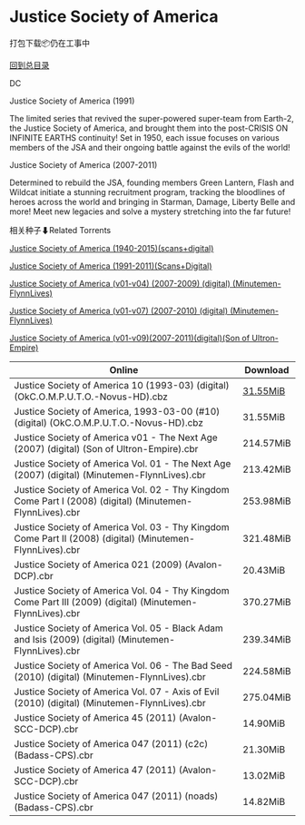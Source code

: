 # Justice Society of America

打包下载📦仍在工事中

[回到总目录](/Catalogs.md)

DC

Justice Society of America (1991)

The limited series that revived the super-powered super-team from Earth-2, the Justice Society of America, and brought them into the post-CRISIS ON INFINITE EARTHS continuity! Set in 1950, each issue focuses on various members of the JSA and their ongoing battle against the evils of the world!



Justice Society of America (2007-2011)

Determined to rebuild the JSA, founding members Green Lantern, Flash and Wildcat initiate a stunning recruitment program, tracking the bloodlines of heroes across the world and bringing in Starman, Damage, Liberty Belle and more! Meet new legacies and solve a mystery stretching into the far future!





相关种子⬇Related Torrents

[Justice Society of America (1940-2015)(scans+digital)](https://github.com/alicewish/markdown/blob/master/torrent/Justice-Society-of-America--1940-2015--scans-digital.md)

[Justice Society of America (1991-2011)(Scans+Digital)](https://github.com/alicewish/markdown/blob/master/torrent/Justice-Society-of-America--1991-2011--Scans-Digital.md)

[Justice Society of America (v01-v04) (2007-2009) (digital) (Minutemen-FlynnLives)](https://github.com/alicewish/markdown/blob/master/torrent/Justice-Society-of-America--v01-v04---2007-2009---digital---Minutemen-FlynnLives.md)

[Justice Society of America (v01-v07) (2007-2010) (digital) (Minutemen-FlynnLives)](https://github.com/alicewish/markdown/blob/master/torrent/Justice-Society-of-America--v01-v07---2007-2010---digital---Minutemen-FlynnLives.md)

[Justice Society of America (v01-v09)(2007-2011)(digital)(Son of Ultron-Empire)](https://github.com/alicewish/markdown/blob/master/torrent/Justice-Society-of-America--v01-v09--2007-2011--digital--Son-of-Ultron-Empire.md)

Online | Download
--- | ---
Justice Society of America 10 (1993-03) (digital) (OkC.O.M.P.U.T.O.-Novus-HD).cbz | [31.55MiB](https://pan.baidu.com/s/1hA22IS0MJxxpSYxi0QdWyw#list/path=%2FNovus%20-%20Week%20of%202015%20Q3%2FNovus%20-%20Week%20of%202015-07-29%2F%E3%82%BB%E3%82%A8%E3%82%AB%E3%82%A2%E3%82%A8%E3%82%A6%E3%82%B7%E3%82%B7%E3%82%BF%E3%82%A2%E3%82%AD%E3%82%A2%E3%82%B7%E3%82%A8%E3%82%AB%E3%82%AA%E3%82%BB%E3%82%A6%E3%82%BB%E3%82%AD%E3%82%BB%E3%82%AB%E3%82%AA%E3%82%A2%E3%82%BF%E3%82%AD%E3%82%B3%E3%82%B9%E3%82%BB%E3%82%B7%E3%82%A6%E3%82%B3&parentPath=%2FNovus%20-%20Week%20of%202015%20Q3)
Justice Society of America, 1993-03-00 (#10) (digital) (OkC.O.M.P.U.T.O.-Novus-HD).cbz | 31.55MiB
Justice Society of America v01 - The Next Age (2007) (digital) (Son of Ultron-Empire).cbr | 214.57MiB
Justice Society of America Vol. 01 - The Next Age (2007) (digital) (Minutemen-FlynnLives).cbr | 213.42MiB
Justice Society of America Vol. 02 - Thy Kingdom Come Part I (2008) (digital) (Minutemen-FlynnLives).cbr | 253.98MiB
Justice Society of America Vol. 03 - Thy Kingdom Come Part II (2008) (digital) (Minutemen-FlynnLives).cbr | 321.48MiB
Justice Society of America 021 (2009) (Avalon-DCP).cbr | 20.43MiB
Justice Society of America Vol. 04 - Thy Kingdom Come Part III (2009) (digital) (Minutemen-FlynnLives).cbr | 370.27MiB
Justice Society of America Vol. 05 - Black Adam and Isis (2009) (digital) (Minutemen-FlynnLives).cbr | 239.34MiB
Justice Society of America Vol. 06 - The Bad Seed (2010) (digital) (Minutemen-FlynnLives).cbr | 224.58MiB
Justice Society of America Vol. 07 - Axis of Evil (2010) (digital) (Minutemen-FlynnLives).cbr | 275.04MiB
Justice Society of America 45 (2011) (Avalon-SCC-DCP).cbr | 14.90MiB
Justice Society of America 047 (2011) (c2c) (Badass-CPS).cbr | 21.30MiB
Justice Society of America 47 (2011) (Avalon-SCC-DCP).cbr | 13.02MiB
Justice Society of America 047 (2011) (noads) (Badass-CPS).cbr | 14.82MiB